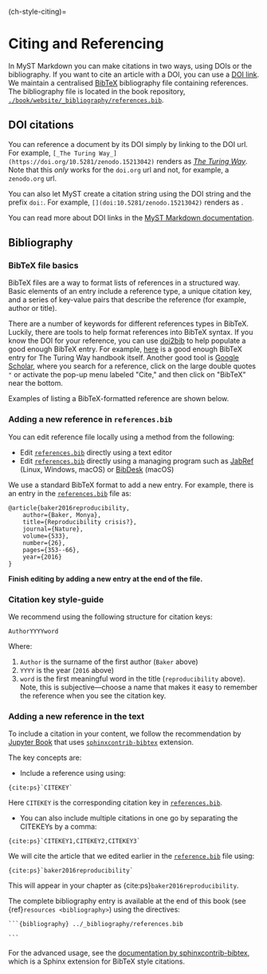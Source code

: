(ch-style-citing)=
# Citing and Referencing

In MyST Markdown you can make citations in two ways, using DOIs or the bibliography.
If you want to cite an article with a DOI, you can use a [DOI link](https://mystmd.org/guide/citations#doi-links).
We maintain a centralised [BibTeX](http://www.bibtex.org/) bibliography file containing references.
The bibliography file is located in the book repository, [`./book/website/_bibliography/references.bib`][turingbib].

## DOI citations

You can reference a document by its DOI simply by linking to the DOI url.
For example, `[_The Turing Way_](https://doi.org/10.5281/zenodo.15213042)` renders as [_The Turing Way_](https://doi.org/10.5281/zenodo.15213042).
Note that this _only_ works for the `doi.org` url and not, for example, a `zenodo.org` url.

You can also let MyST create a citation string using the DOI string and the prefix `doi:`.
For example, `[](doi:10.5281/zenodo.15213042)` renders as [](doi:10.5281/zenodo.15213042).

You can read more about DOI links in the [MyST Markdown documentation](https://mystmd.org/guide/citations#doi-links).

## Bibliography

### BibTeX file basics

BibTeX files are a way to format lists of references in a structured way.
Basic elements of an entry include a reference type, a unique citation key, and a series of key-value pairs that describe the reference (for example, author or title).

There are a number of keywords for different references types in BibTeX.
Luckily, there are tools to help format references into BibTeX syntax.
If you know the DOI for your reference, you can use [doi2bib](https://doi2bib.org/) to help populate a good enough BibTeX entry.
For example, [here](https://doi2bib.org/bib/https://doi.org/10.5281/zenodo.3233853) is a good enough BibTeX entry for The Turing Way handbook itself.
Another good tool is [Google Scholar](https://scholar.google.com/), where you search for a reference, click on the large double quotes `"` or activate the pop-up menu labeled "Cite," and then click on "BibTeX" near the bottom.

Examples of listing a BibTeX-formatted reference are shown below.

### Adding a new reference in `references.bib`

You can edit reference file locally using a method from the following:

- Edit [`references.bib`][turingbib] directly using a text editor
- Edit [`references.bib`][turingbib] directly using a managing program such as [JabRef](http://www.jabref.org/) (Linux, Windows, macOS) or [BibDesk](https://bibdesk.sourceforge.io/) (macOS)

We use a standard BibTeX format to add a new entry.
For example, there is an entry in the [`references.bib`][turingbib] file as:

```
@article{baker2016reproducibility,
    author={Baker, Monya},
  	title={Reproducibility crisis?},
  	journal={Nature},
  	volume={533},
  	number={26},
  	pages={353--66},
  	year={2016}
}
```

**Finish editing by adding a new entry at the end of the file.**

### Citation key style-guide

We recommend using the following structure for citation keys:

```
AuthorYYYYword
```

Where:

1. `Author` is the surname of the first author (`Baker` above)
2. `YYYY` is the year (`2016` above)
3. `word` is the first meaningful word in the title (`reproducibility` above). Note, this is subjective―choose a name that makes it easy to remember the reference when you see the citation key.

### Adding a new reference in the text

To include a citation in your content, we follow the recommendation by [Jupyter Book](https://jupyterbook.org/content/citations.html) that uses [`sphinxcontrib-bibtex`](https://sphinxcontrib-bibtex.readthedocs.io/en/latest/) extension.

The key concepts are:

- Include a reference using using:
```
{cite:ps}`CITEKEY`

```
Here `CITEKEY` is the corresponding citation key in [`references.bib`][turingbib].
- You can also include multiple citations in one go by separating the CITEKEYs by a comma:
```
{cite:ps}`CITEKEY1,CITEKEY2,CITEKEY3`
```

We will cite the article that we edited earlier in the [`reference.bib`][turingbib] file using:

```
{cite:ps}`baker2016reproducibility`
```

This will appear in your chapter as {cite:ps}`baker2016reproducibility`.

The complete bibliography entry is available at the end of this book (see {ref}`resources <bibliography>`) using the directives:

    ```{bibliography} ../_bibliography/references.bib

    ```

For the advanced usage, see the [documentation by sphinxcontrib-bibtex](https://sphinxcontrib-bibtex.readthedocs.io/en/latest/usage.html), which is a Sphinx extension for BibTeX style citations.

[turingbib]: https://github.com/the-turing-way/the-turing-way/blob/main/book/website/_bibliography/references.bib
